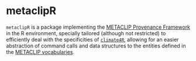 # metaclipR

`metaclipR` is a package implementing the [METACLIP Provenance Framework](http://metaclip-interpreter.predictia.es/) in the R environment, specially tailored (although not restricted) to efficiently deal with the specificities of [`climate4R`](http://www.meteo.unican.es/climate4r), allowing for an easier abstraction of command calls and data structures to the entities defined in the [METACLIP vocabularies](https://github.com/Predictia/metaclip).
